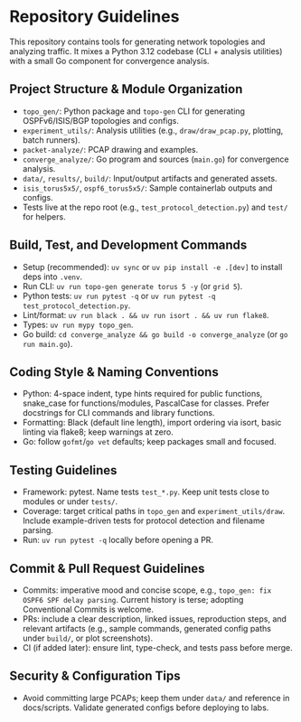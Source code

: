 # Repository Guidelines

This repository contains tools for generating network topologies and analyzing traffic. It mixes a Python 3.12 codebase (CLI + analysis utilities) with a small Go component for convergence analysis.

## Project Structure & Module Organization
- `topo_gen/`: Python package and `topo-gen` CLI for generating OSPFv6/ISIS/BGP topologies and configs.
- `experiment_utils/`: Analysis utilities (e.g., `draw/draw_pcap.py`, plotting, batch runners).
- `packet-analyze/`: PCAP drawing and examples.
- `converge_analyze/`: Go program and sources (`main.go`) for convergence analysis.
- `data/`, `results/`, `build/`: Input/output artifacts and generated assets.
- `isis_torus5x5/`, `ospf6_torus5x5/`: Sample containerlab outputs and configs.
- Tests live at the repo root (e.g., `test_protocol_detection.py`) and `test/` for helpers.

## Build, Test, and Development Commands
- Setup (recommended): `uv sync` or `uv pip install -e .[dev]` to install deps into `.venv`.
- Run CLI: `uv run topo-gen generate torus 5 -y` (or `grid 5`).
- Python tests: `uv run pytest -q` or `uv run pytest -q test_protocol_detection.py`.
- Lint/format: `uv run black . && uv run isort . && uv run flake8`.
- Types: `uv run mypy topo_gen`.
- Go build: `cd converge_analyze && go build -o converge_analyze` (or `go run main.go`).

## Coding Style & Naming Conventions
- Python: 4-space indent, type hints required for public functions, snake_case for functions/modules, PascalCase for classes. Prefer docstrings for CLI commands and library functions.
- Formatting: Black (default line length), import ordering via isort, basic linting via flake8; keep warnings at zero.
- Go: follow `gofmt`/`go vet` defaults; keep packages small and focused.

## Testing Guidelines
- Framework: pytest. Name tests `test_*.py`. Keep unit tests close to modules or under `tests/`.
- Coverage: target critical paths in `topo_gen` and `experiment_utils/draw`. Include example-driven tests for protocol detection and filename parsing.
- Run: `uv run pytest -q` locally before opening a PR.

## Commit & Pull Request Guidelines
- Commits: imperative mood and concise scope, e.g., `topo_gen: fix OSPF6 SPF delay parsing`. Current history is terse; adopting Conventional Commits is welcome.
- PRs: include a clear description, linked issues, reproduction steps, and relevant artifacts (e.g., sample commands, generated config paths under `build/`, or plot screenshots).
- CI (if added later): ensure lint, type-check, and tests pass before merge.

## Security & Configuration Tips
- Avoid committing large PCAPs; keep them under `data/` and reference in docs/scripts. Validate generated configs before deploying to labs.

